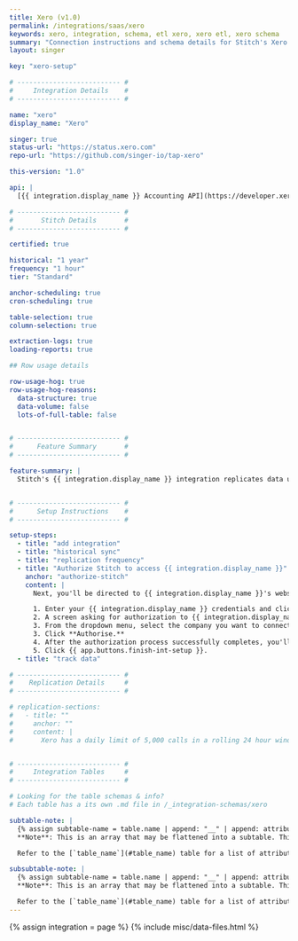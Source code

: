 ```yaml
---
title: Xero (v1.0)
permalink: /integrations/saas/xero
keywords: xero, integration, schema, etl xero, xero etl, xero schema
summary: "Connection instructions and schema details for Stitch's Xero integration."
layout: singer

key: "xero-setup"

# -------------------------- #
#     Integration Details    #
# -------------------------- #

name: "xero"
display_name: "Xero"

singer: true
status-url: "https://status.xero.com"
repo-url: "https://github.com/singer-io/tap-xero"

this-version: "1.0"

api: |
  [{{ integration.display_name }} Accounting API](https://developer.xero.com/documentation/api/api-overview){:target="new"}

# -------------------------- #
#       Stitch Details       #
# -------------------------- #

certified: true

historical: "1 year"
frequency: "1 hour"
tier: "Standard"

anchor-scheduling: true
cron-scheduling: true

table-selection: true
column-selection: true

extraction-logs: true
loading-reports: true

## Row usage details

row-usage-hog: true
row-usage-hog-reasons:
  data-structure: true
  data-volume: false
  lots-of-full-table: false


# -------------------------- #
#      Feature Summary       #
# -------------------------- #

feature-summary: |
  Stitch's {{ integration.display_name }} integration replicates data using the {{ integration.api | flatify | strip }}. Refer to the [Schema](#schema) section for a list of objects available for replication.


# -------------------------- #
#      Setup Instructions    #
# -------------------------- #

setup-steps:
  - title: "add integration"
  - title: "historical sync"
  - title: "replication frequency"
  - title: "Authorize Stitch to access {{ integration.display_name }}"
    anchor: "authorize-stitch"
    content: |
      Next, you'll be directed to {{ integration.display_name }}'s website to complete the setup.

      1. Enter your {{ integration.display_name }} credentials and click **Login**.
      2. A screen asking for authorization to {{ integration.display_name }} will display. **Note that Stitch will only ever read your data.**
      3. From the dropdown menu, select the company you want to connect to Stitch.
      3. Click **Authorise.**
      4. After the authorization process successfully completes, you'll be redirected back to Stitch.
      5. Click {{ app.buttons.finish-int-setup }}.
  - title: "track data"

# -------------------------- #
#    Replication Details     #
# -------------------------- #

# replication-sections:
#   - title: ""
#     anchor: ""
#     content: |
#       Xero has a daily limit of 5,000 calls in a rolling 24 hour window, and will return a 503 Service Unavailable error if exceeded. This is on a per organization basis.


# -------------------------- #
#     Integration Tables     #
# -------------------------- #

# Looking for the table schemas & info?
# Each table has a its own .md file in /_integration-schemas/xero

subtable-note: |
  {% assign subtable-name = table.name | append: "__" | append: attribute.name %}
  **Note**: This is an array that may be flattened into a subtable. This table would be named `{{ subtable-name }}`; records in this table may be joined to their parent by following [these instructions]({{ link.destinations.storage.nested-structures | prepend: site.baseurl | append: "#connecting-subtables-to-top-level-records" }}).

  Refer to the [`table_name`](#table_name) table for a list of attributes this subtable may contain.

subsubtable-note: |
  {% assign subtable-name = table.name | append: "__" | append: attribute.name | append: "__" | append: subattribute.name %}
  **Note**: This is an array that may be flattened into a subtable. This table would be named `{{ subtable-name }}`; records in this table may be joined to their parent by following [these instructions]({{ link.destinations.storage.nested-structures | prepend: site.baseurl | append: "#connecting-subtables-to-top-level-records" }}).

  Refer to the [`table_name`](#table_name) table for a list of attributes this subtable may contain.
---
```

{% assign integration = page %}
{% include misc/data-files.html %}